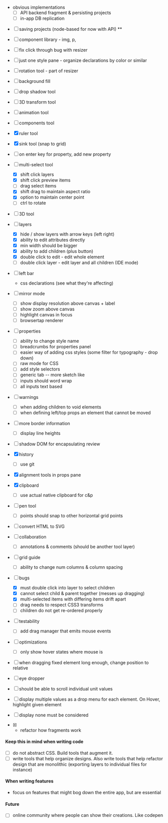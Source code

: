- obvious implementations
  - [ ] API backend fragment & persisting projects
  - [ ] in-app DB replication

- [ ] saving projects (node-based for now with API) **
- [ ] component library - img, p,
- [ ] fix click through bug with resizer

- [ ] just one style pane - organize declarations by color or similar

- [ ] rotation tool - part of resizer
- [ ] background fill
- [ ] drop shadow tool
- [ ] 3D transform tool
- [ ] animation tool
- [ ] components tool
- [x] ruler tool
- [x] sink tool (snap to grid)
- [ ] on enter key for property, add new property

- [ ] multi-select tool
  - [x] shift click layers
  - [x] shift click preview items
  - [ ] drag select items
  - [x] shift drag to maintain aspect ratio
  - [x] option to maintain center point
  - [ ] ctrl to rotate

- [ ] 3D tool

- [ ] layers
  - [x] hide / show layers with arrow keys (left right)
  - [x] ability to edit attributes directly
  - [x] min width should be bigger
  - [x] ability to add children (plus button)
  - [x] double click to edit - edit whole element
  - [ ] double click layer - edit layer and all children (IDE mode)

- [ ] left bar
  - css declarations (see what they're affecting)

- [ ] mirror mode
  - [ ] show display resolution above canvas + label
  - [ ] show zoom above canvas
  - [ ] highlight canvas in focus
  - [ ] browsertap renderer

- [ ] properties
  - [ ] ability to change style name
  - [ ] breadcrumbs for properties panel
  - [ ] easier way of adding css styles (some filter for typography - drop down)
  - [ ] raw mode for CSS
  - [ ] add style selectors
  - [ ] generic tab -- more sketch like
  - [ ] inputs should word wrap
  - [ ] all inputs text based

- [ ] warnings
  - [ ] when adding children to void elements
  - [ ] when defining left/top props an element that cannot be moved

- [ ] more border information
  - [ ] display line heights

- [ ] shadow DOM for encapsulating review

- [x] history
  - [ ] use git

- [x] alignment tools in props pane

- [x] clipboard
  - [ ] use actual native clipboard for c&p

- [ ] pen tool
  - [ ] points should snap to other horizontal grid points

- [ ] convert HTML to SVG

- [ ] collaboration
  - [ ] annotations & comments (should be another tool layer)

- [ ] grid guide
  - [ ] ability to change num columns & column spacing

- [ ] bugs
  - [x] must double click into layer to select children
  - [x] cannot select child & parent together (messes up dragging)
  - [x] multi-selected items with differing items drift apart
  - [ ] drag needs to respect CSS3 transforms
  - [ ] children do not get re-ordered properly

- [ ] testability
  - [ ] add drag manager that emits mouse events

- [ ] optimizations
  - [ ] only show hover states where mouse is

- [ ] when dragging fixed element long enough, change position to relative
- [ ] eye dropper
- [ ] should be able to scroll individual unit values
- [ ] display multiple values as a drop menu for each element. On Hover, highlight given element
- [ ] display none must be considered

- [x] - refactor how fragments work

#### Keep this in mind when writing code

- [ ] do not abstract CSS. Build tools that augment it.
- [ ] write tools that help organize designs. Also write tools that help refactor design that are monolithic (exporting layers to individual files for instance)

#### When writing features

- focus on features that might bog down the entire app, but are essential

#### Future

- [ ] online community where people can show their creations. Like codepen

